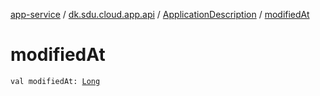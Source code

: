 [app-service](../../index.md) / [dk.sdu.cloud.app.api](../index.md) / [ApplicationDescription](index.md) / [modifiedAt](./modified-at.md)

# modifiedAt

`val modifiedAt: `[`Long`](https://kotlinlang.org/api/latest/jvm/stdlib/kotlin/-long/index.html)